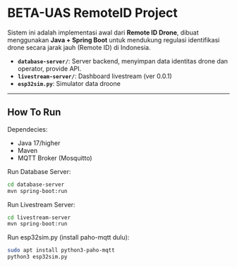 # BETA-UAS RemoteID Project

Sistem ini adalah implementasi awal dari **Remote ID Drone**, dibuat menggunakan **Java + Spring Boot** untuk mendukung regulasi identifikasi drone secara jarak jauh (Remote ID) di Indonesia.

- **`database-server/`**: Server backend, menyimpan data identitas drone dan operator, provide API.
- **`livestream-server/`**: Dashboard livestream (ver 0.0.1)
- **`esp32sim.py`**: Simulator data droone

---

## How To Run
Dependecies:
- Java 17/higher
- Maven
- MQTT Broker (Mosquitto)

Run Database Server:
```bash
cd database-server
mvn spring-boot:run
```

Run Livestream Server:
```bash
cd livestream-server
mvn spring-boot:run
```

Run esp32sim.py (install paho-mqtt dulu):
```bash
sudo apt install python3-paho-mqtt
python3 esp32sim.py
```
